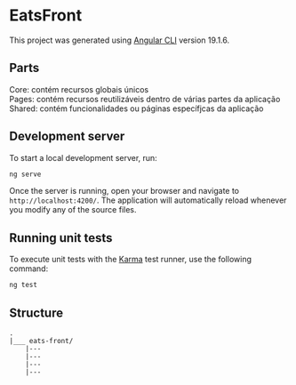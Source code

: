 # EatsFront

This project was generated using [Angular CLI](https://github.com/angular/angular-cli) version 19.1.6.

## Parts

Core: contém recursos globais únicos </br>
Pages: contém recursos reutilizáveis dentro de várias partes da aplicação </br>
Shared: contém funcionalidades ou páginas específjcas da aplicação

## Development server

To start a local development server, run:

```bash
ng serve
```

Once the server is running, open your browser and navigate to `http://localhost:4200/`. The application will automatically reload whenever you modify any of the source files.

## Running unit tests

To execute unit tests with the [Karma](https://karma-runner.github.io) test runner, use the following command:

```bash
ng test
```


## Structure

```
.
|___ eats-front/
    |--- 
    |--- 
    |--- 
    |--- 
```

